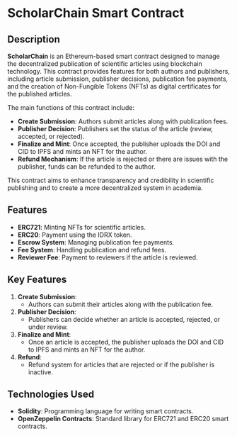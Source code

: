 # ScholarChain Smart Contract

## Description
**ScholarChain** is an Ethereum-based smart contract designed to manage the decentralized publication of scientific articles using blockchain technology. This contract provides features for both authors and publishers, including article submission, publisher decisions, publication fee payments, and the creation of Non-Fungible Tokens (NFTs) as digital certificates for the published articles.

The main functions of this contract include:
- **Create Submission**: Authors submit articles along with publication fees.
- **Publisher Decision**: Publishers set the status of the article (review, accepted, or rejected).
- **Finalize and Mint**: Once accepted, the publisher uploads the DOI and CID to IPFS and mints an NFT for the author.
- **Refund Mechanism**: If the article is rejected or there are issues with the publisher, funds can be refunded to the author.

This contract aims to enhance transparency and credibility in scientific publishing and to create a more decentralized system in academia.

## Features
- **ERC721**: Minting NFTs for scientific articles.
- **ERC20**: Payment using the IDRX token.
- **Escrow System**: Managing publication fee payments.
- **Fee System**: Handling publication and refund fees.
- **Reviewer Fee**: Payment to reviewers if the article is reviewed.

## Key Features
1. **Create Submission**: 
   - Authors can submit their articles along with the publication fee.
2. **Publisher Decision**:
   - Publishers can decide whether an article is accepted, rejected, or under review.
3. **Finalize and Mint**:
   - Once an article is accepted, the publisher uploads the DOI and CID to IPFS and mints an NFT for the author.
4. **Refund**:
   - Refund system for articles that are rejected or if the publisher is inactive.

## Technologies Used
- **Solidity**: Programming language for writing smart contracts.
- **OpenZeppelin Contracts**: Standard library for ERC721 and ERC20 smart contracts.
